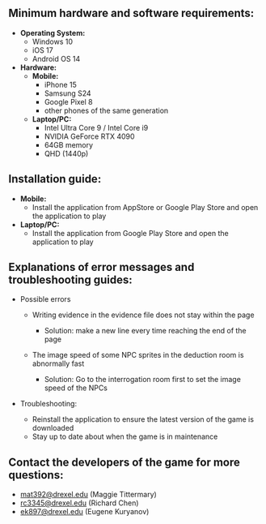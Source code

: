 ## Minimum hardware and software requirements:

- **Operating System:** 
    - Windows 10
    - iOS 17
    - Android OS 14
- **Hardware:**
    - **Mobile:** 
        - iPhone 15
        - Samsung S24
        - Google Pixel 8
        - other phones of the same generation
    - **Laptop/PC:** 
        - Intel Ultra Core 9 / Intel Core i9
        - NVIDIA GeForce RTX 4090
        - 64GB memory
        - QHD (1440p)
## Installation guide:

- **Mobile:** 
    - Install the application from AppStore or Google Play Store and open the application to play
- **Laptop/PC:** 
    - Install the application from Google Play Store and open the application to play

## Explanations of error messages and troubleshooting guides:

- Possible errors

    - Writing evidence in the evidence file does not stay within the page
        - Solution: make a new line every time reaching the end of the page

    - The image speed of some NPC sprites in the deduction room is abnormally fast
        - Solution: Go to the interrogation room first to set the image speed of the NPCs

- Troubleshooting:

    - Reinstall the application to ensure the latest version of the game is downloaded
    - Stay up to date about when the game is in maintenance

## Contact the developers of the game for more questions:

- mat392@drexel.edu (Maggie Tittermary)
- rc3345@drexel.edu (Richard Chen)
- ek897@drexel.edu (Eugene Kuryanov)